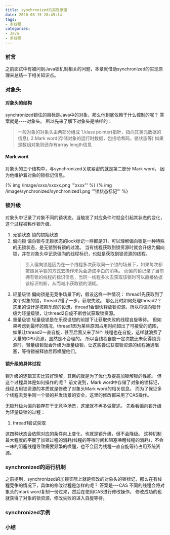 ```yaml
---
title: synchronized的实现原理
date: 2020-08-15 20:49:14
tags: 
- 多线程
categories:
- Java
- 多线程
---
```


### 前言
  
  之前面试中有被问到Java锁机制相关的问题，本章就借助synchronized的实现原理来总结一下相关知识点。
<!-- more -->

### 对象头

#### 对象头的结构
  synchronized锁住的目标是Java中的对象，那么他到底依赖于什么控制的呢？
  答案就是----对象头。
  所以先来了解下对象头是啥样的：
> 一般对象的对象头由两部分组成
> 1.klass pointer(指针，指向其类元数据的信息),
> 2.Mark word(存储对象的运行时数据，包括哈希码，锁状态等)
> 如果是数组对象则还存有array length信息

#### Mark word
  对象头的三个结构中，与synchronized关联紧密的就是第二部分 Mark word。
  因为他维护着对象的锁标记信息。

{% img  /image/xxxx/xxxxx.png  '"xxxx"' %}
{% img  /image/synchronized/synchronized1.png  '"锁状态标记"' %}

### 锁升级

  对象头中记录了对象不同的锁状态，当触发了对应条件时就会引起其状态的变化，这个过程被称作锁升级。

  1. 无锁状态
     锁的初始状态
  2. 偏向锁
     偏向锁与无锁状态的lock标记一样都是01，可以理解偏向锁是一种特殊的无锁状态，是无锁到有锁的过渡。
     当有线程获取到锁资源时就会升级为偏向锁，并在对象头中记录偏向的线程标识，也就是获取到锁资源的线程。
     >引入偏向锁是因为在一个线程多次获取同一个锁的场景下，如果每次都按照竞争锁的方式去操作未免会造成平白的消耗。
     >而偏向锁记录了当前拥有锁的线程的标识信息，当同一线程多次去获取该锁时可以直接依据该标识判断，从而减小获取锁的消耗。
  3. 轻量级锁
     偏向锁是无竞争场景下的，假设这样一种情况：
     thread1先获取到了某个对象的锁，thread2慢了一步，获取失败。
     那么此时如何处理thread2？
     这里的设计是按照乐观的设想，thread1会很快释放锁资源，所以将偏向锁升级为轻量级锁，让thread2自旋不断尝试获取锁资源。
  4. 重量级锁
     轻量级锁是在乐观设想的前提下让获取失败的线程自旋等待。
     但如果考虑到最坏的情况，thread1因为某些原因占用时间超出了可接受的范围，如果让thread2一直自旋，甚至后面又来了N个
     线程也在自旋，这样就浪费了大量的CPU资源，显然是不合理的。
     所以当线程自旋一定次数还未获得锁资源时，轻量级锁就会升级为重量级锁，让这些尝试获取锁资源的线程通通阻塞，等待锁被释放后再唤醒他们。

#### 锁升级的具体过程
  
  锁升级的逻辑其实比较好理解，其目的就是为了优化及提高加锁解锁的性能。
  但这个过程具体是如何操作的呢？
  前文说到，Mark word中存储了对象的锁标记，线程占用锁资源的本质就是修改了对象头Mark word的相关信息。
  而为了保证多个线程去竞争同一个锁的并发场景的安全，这里的修改都采用了CAS操作。
  
  无锁升级为偏向锁存在于无竞争场景，这里就不再多做赘述。
  先看看偏向锁升级为轻量级锁的过程：
  1. thread1尝试获取
   

 这四种状态会依照对应的条件向上变化，也就是锁升级，但不会降级。
 这种机制最大程度的平衡了加锁过程的消耗(线程的等待时间和阻塞唤醒线程的消耗)，不会一味的阻塞线程导致需要频繁的唤醒，也不会因为线程一直自旋等待占用系统资源。

### synchronized的运行机制
  
  之前提到，synchronized的加锁实际上就是修改的对象头的锁标记，那么在有线程竞争的情况下，具体的修改过程是怎样的呢？
  答案是---CAS
  不同的线程会将对象头的mark word复制一份过来，然后在使用CAS进行修改操作。
  修改成功的也就获得了对象的锁资源，修改失败的进入自旋等待。

### synchronized示例

### 小结